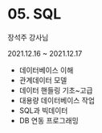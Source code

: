 # 05. SQL

장석주 강사님

2021.12.16 ~ 2021.12.17

- 데이터베이스 이해
- 관계데이터 모델
- 데이터 핸들링 기초~고급
- 대용량 데이터베이스 작업
- SQL과 빅데이터
- DB 연동 프로그래밍
